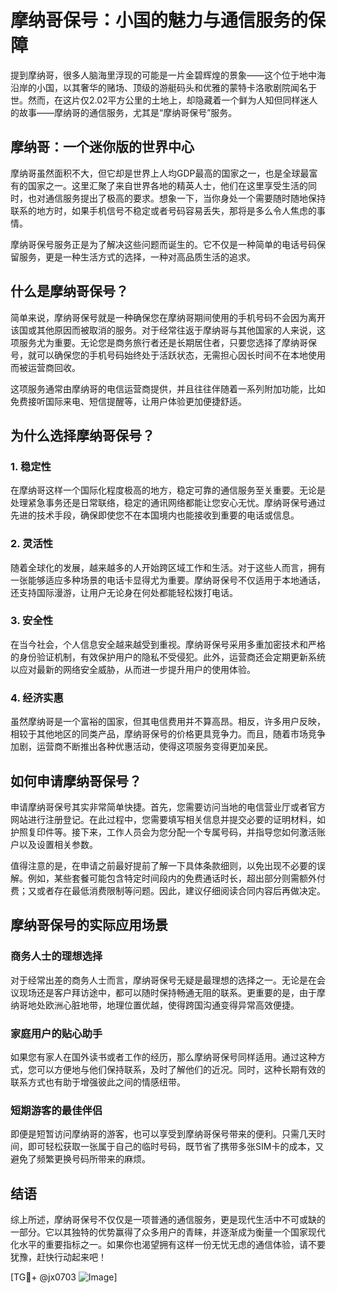 # 摩纳哥保号：小国的魅力与通信服务的保障

提到摩纳哥，很多人脑海里浮现的可能是一片金碧辉煌的景象——这个位于地中海沿岸的小国，以其奢华的赌场、顶级的游艇码头和优雅的蒙特卡洛歌剧院闻名于世。然而，在这片仅2.02平方公里的土地上，却隐藏着一个鲜为人知但同样迷人的故事——摩纳哥的通信服务，尤其是“摩纳哥保号”服务。

## 摩纳哥：一个迷你版的世界中心

摩纳哥虽然面积不大，但它却是世界上人均GDP最高的国家之一，也是全球最富有的国家之一。这里汇聚了来自世界各地的精英人士，他们在这里享受生活的同时，也对通信服务提出了极高的要求。想象一下，当你身处一个需要随时随地保持联系的地方时，如果手机信号不稳定或者号码容易丢失，那将是多么令人焦虑的事情。

摩纳哥保号服务正是为了解决这些问题而诞生的。它不仅是一种简单的电话号码保留服务，更是一种生活方式的选择，一种对高品质生活的追求。

## 什么是摩纳哥保号？

简单来说，摩纳哥保号就是一种确保您在摩纳哥期间使用的手机号码不会因为离开该国或其他原因而被取消的服务。对于经常往返于摩纳哥与其他国家的人来说，这项服务尤为重要。无论您是商务旅行者还是长期居住者，只要您选择了摩纳哥保号，就可以确保您的手机号码始终处于活跃状态，无需担心因长时间不在本地使用而被运营商回收。

这项服务通常由摩纳哥的电信运营商提供，并且往往伴随着一系列附加功能，比如免费接听国际来电、短信提醒等，让用户体验更加便捷舒适。

## 为什么选择摩纳哥保号？

### 1. **稳定性**
   在摩纳哥这样一个国际化程度极高的地方，稳定可靠的通信服务至关重要。无论是处理紧急事务还是日常联络，稳定的通讯网络都能让您安心无忧。摩纳哥保号通过先进的技术手段，确保即使您不在本国境内也能接收到重要的电话或信息。

### 2. **灵活性**
   随着全球化的发展，越来越多的人开始跨区域工作和生活。对于这些人而言，拥有一张能够适应多种场景的电话卡显得尤为重要。摩纳哥保号不仅适用于本地通话，还支持国际漫游，让用户无论身在何处都能轻松拨打电话。

### 3. **安全性**
   在当今社会，个人信息安全越来越受到重视。摩纳哥保号采用多重加密技术和严格的身份验证机制，有效保护用户的隐私不受侵犯。此外，运营商还会定期更新系统以应对最新的网络安全威胁，从而进一步提升用户的使用体验。

### 4. **经济实惠**
   虽然摩纳哥是一个富裕的国家，但其电信费用并不算高昂。相反，许多用户反映，相较于其他地区的同类产品，摩纳哥保号的价格更具竞争力。而且，随着市场竞争加剧，运营商不断推出各种优惠活动，使得这项服务变得更加亲民。

## 如何申请摩纳哥保号？

申请摩纳哥保号其实非常简单快捷。首先，您需要访问当地的电信营业厅或者官方网站进行注册登记。在此过程中，您需要填写相关信息并提交必要的证明材料，如护照复印件等。接下来，工作人员会为您分配一个专属号码，并指导您如何激活账户以及设置相关参数。

值得注意的是，在申请之前最好提前了解一下具体条款细则，以免出现不必要的误解。例如，某些套餐可能包含特定时间段内的免费通话时长，超出部分则需额外付费；又或者存在最低消费限制等问题。因此，建议仔细阅读合同内容后再做决定。

## 摩纳哥保号的实际应用场景

### 商务人士的理想选择
对于经常出差的商务人士而言，摩纳哥保号无疑是最理想的选择之一。无论是在会议现场还是客户拜访途中，都可以随时保持畅通无阻的联系。更重要的是，由于摩纳哥地处欧洲心脏地带，地理位置优越，使得跨国沟通变得异常高效便捷。

### 家庭用户的贴心助手
如果您有家人在国外读书或者工作的经历，那么摩纳哥保号同样适用。通过这种方式，您可以方便地与他们保持联系，及时了解他们的近况。同时，这种长期有效的联系方式也有助于增强彼此之间的情感纽带。

### 短期游客的最佳伴侣
即便是短暂访问摩纳哥的游客，也可以享受到摩纳哥保号带来的便利。只需几天时间，即可轻松获取一张属于自己的临时号码，既节省了携带多张SIM卡的成本，又避免了频繁更换号码所带来的麻烦。

## 结语

综上所述，摩纳哥保号不仅仅是一项普通的通信服务，更是现代生活中不可或缺的一部分。它以其独特的优势赢得了众多用户的青睐，并逐渐成为衡量一个国家现代化水平的重要指标之一。如果你也渴望拥有这样一份无忧无虑的通信体验，请不要犹豫，赶快行动起来吧！

[TG💪+ @jx0703 ![Image](https://github.com/user-attachments/assets/dbca1d08-cadb-493c-b0ec-ad6f7a83f270)]